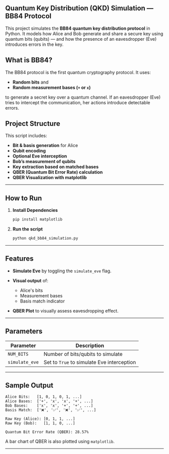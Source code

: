 ## Quantum Key Distribution (QKD) Simulation — BB84 Protocol

This project simulates the **BB84 quantum key distribution protocol** in Python. It models how Alice and Bob generate and share a secure key using quantum bits (qubits) — and how the presence of an eavesdropper (Eve) introduces errors in the key.

## What is BB84?

The BB84 protocol is the first quantum cryptography protocol. It uses:

* **Random bits** and
* **Random measurement bases (`+` or `x`)**

to generate a secret key over a quantum channel. If an eavesdropper (Eve) tries to intercept the communication, her actions introduce detectable errors.

## Project Structure

This script includes:

* **Bit & basis generation** for Alice
* **Qubit encoding**
* **Optional Eve interception**
* **Bob’s measurement of qubits**
* **Key extraction based on matched bases**
* **QBER (Quantum Bit Error Rate) calculation**
* **QBER Visualization with matplotlib**

---

## How to Run

1. **Install Dependencies**

   ```bash
   pip install matplotlib
   ```

2. **Run the script**

   ```bash
   python qkd_bb84_simulation.py
   ```

---

##  Features

* **Simulate Eve** by toggling the `simulate_eve` flag.
* **Visual output** of:

  * Alice's bits
  * Measurement bases
  * Basis match indicator
* **QBER Plot** to visually assess eavesdropping effect.

---

## Parameters

| Parameter      | Description                                |
| -------------- | ------------------------------------------ |
| `NUM_BITS`     | Number of bits/qubits to simulate          |
| `simulate_eve` | Set to `True` to simulate Eve interception |

---

## Sample Output

```
Alice Bits:   [1, 0, 1, 0, 1, ...]
Alice Bases:  ['+', 'x', 'x', '+', ...]
Bob Bases:    ['x', 'x', '+', '+', ...]
Basis Match:  ['❌', '✅', '❌', '✅', ...]

Raw Key (Alice): [0, 1, 1, ...]
Raw Key (Bob):   [1, 1, 0, ...]

Quantum Bit Error Rate (QBER): 28.57%
```

A bar chart of QBER is also plotted using `matplotlib`.

---






